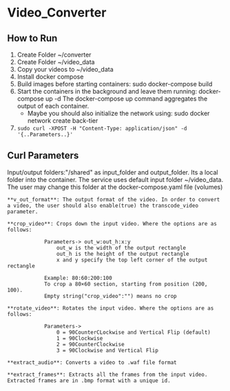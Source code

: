 # Video_Converter

## How to Run
1. Create Folder ~/converter
2. Create Folder ~/video_data
3. Copy your videos to ~/video_data
4. Install docker compose
5. Build images before starting containers: sudo docker-compose build
6. Start the containers in the background and leave them running: docker-compose up -d
   The docker-compose up command aggregates the output of each container.
	- Maybe you should also initialize the network using: sudo docker network create back-tier
7. `sudo curl -XPOST -H "Content-Type: application/json" -d '{..Parameters..}'`

## Curl Parameters

Input/output folders:"/shared" as input_folder and output_folder. Its a local folder into the container. The service uses default input folder ~/video_data.
						 The user may change this folder at the docker-compose.yaml file (volumes)

	**v_out_format**: The output format of the video. In order to convert a video, the user should also enable(true) the transcode_video parameter.

	**crop_video**: Crops down the input video. Where the options are as follows:

				Parameters-> out_w:out_h:x:y
					out_w is the width of the output rectangle
					out_h is the height of the output rectangle
					x and y specify the top left corner of the output rectangle

				Example: 80:60:200:100
				To crop a 80×60 section, starting from position (200, 100).
				Empty string("crop_video":"") means no crop

	**rotate_video**: Rotates the input video. Where the options are as follows:

				Parameters->
					0 = 90CounterCLockwise and Vertical Flip (default)
					1 = 90Clockwise
					2 = 90CounterClockwise
					3 = 90Clockwise and Vertical Flip

	**extract_audio**: Converts a video to .waf file format

	**extract_frames**: Extracts all the frames from the input video. Extracted frames are in .bmp format with a unique id.
